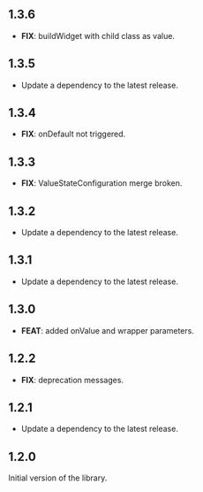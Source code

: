 ## 1.3.6

 - **FIX**: buildWidget with child class as value.

## 1.3.5

 - Update a dependency to the latest release.

## 1.3.4

 - **FIX**: onDefault not triggered.

## 1.3.3

 - **FIX**: ValueStateConfiguration merge broken.

## 1.3.2

 - Update a dependency to the latest release.

## 1.3.1

 - Update a dependency to the latest release.

## 1.3.0

 - **FEAT**: added onValue and wrapper parameters.

## 1.2.2

 - **FIX**: deprecation messages.

## 1.2.1

 - Update a dependency to the latest release.

## 1.2.0

Initial version of the library.

